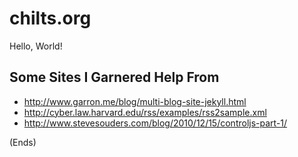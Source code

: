 # chilts.org #

Hello, World!

## Some Sites I Garnered Help From ##

* http://www.garron.me/blog/multi-blog-site-jekyll.html
* http://cyber.law.harvard.edu/rss/examples/rss2sample.xml
* http://www.stevesouders.com/blog/2010/12/15/controljs-part-1/

(Ends)

